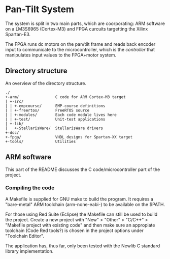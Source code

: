# Pan-Tilt System #
The system is split in two main parts, which are coorporating: ARM software on a LM3S6965 (Cortex-M3) and FPGA curcuits targetting the Xilinx Spartan-E3.

The FPGA runs dc motors on the pan/tilt frame and reads back encoder input to communicate to the microcontroller, which is the *controller* that manipulates input values to the FPGA+motor system.

## Directory structure ##
An overview of the directory structure.

    ./
    +-arm/                C code for ARM Cortex-M3 target
	| +-src/
	| | +-empcourse/      EMP-course definitions
    | | +-freertos/       FreeRTOS source
    | | +-modules/        Each code module lives here
	| | +-test/           Unit-test applications
	| +-lib/
	|   +-StellarisWare/  StellarisWare drivers
    +-doc/
    +-fpga/               VHDL designs for Spartan-XX target
	+-tools/              Utilities


## ARM software ##
This part of the README discusses the C code/microcontroller part of the project.

### Compiling the code ###
A Makefile is supplied for GNU make to build the program. It requires a "bare-metal" ARM toolchain (arm-none-eabi-) to be available on the $PATH.

For those using Red Suite (Eclipse) the Makefile can still be used to build the project. Create a new project with "New" > "Other" > "C/C++" > "Makefile project with existing code" and then make sure an appropiate toolchain (Code Red tools?) is chosen in the project options under "Toolchain Editor".

The application has, thus far, only been tested with the Newlib C standard library implementation.

